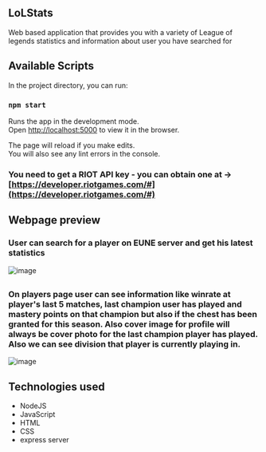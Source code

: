 ## LoLStats
Web based application that provides you with a variety of League of legends statistics and information about user you have searched for

## Available Scripts

In the project directory, you can run:

### `npm start`

Runs the app in the development mode.\
Open [http://localhost:5000](http://localhost:5000) to view it in the browser.

The page will reload if you make edits.\
You will also see any lint errors in the console.
### You need to get a RIOT API key - you can obtain one at -> [https://developer.riotgames.com/#](https://developer.riotgames.com/#)
## Webpage preview 
### User can search for a player on EUNE server and get his latest statistics
![image](https://user-images.githubusercontent.com/22567169/140968689-cecb6af7-0203-43c7-97c5-92bdb4db0f9d.png)

##
### On players page user can see information like winrate at player's last 5 matches, last champion user has played and mastery points on that champion but also if the chest has been granted for this season. Also cover image for profile will always be cover photo for the last champion player has played. Also we can see division that player is currently playing in. 
![image](https://user-images.githubusercontent.com/22567169/140968940-facd581e-4cab-448e-9970-186da029a970.png)

## Technologies used
* NodeJS
* JavaScript
* HTML
* CSS
* express server
